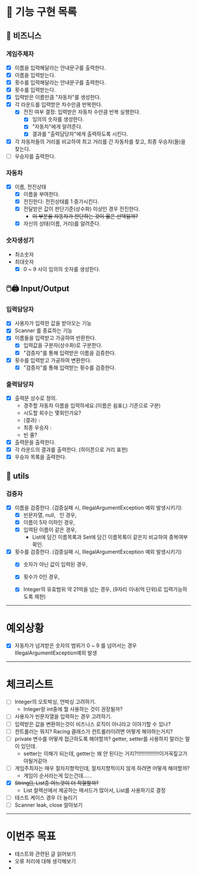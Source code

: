 # 🚀 기능 구현 목록
## 💼 비즈니스
### 게임주체자
- [x] 이름을 입력해달라는 안내문구를 출력한다.
- [x] 이름을 입력받는다.
- [x] 횟수를 입력해달라는 안내문구를 출력한다.
- [x] 횟수를 입력받는다.
- [x] 입력받은 이름만큼 "자동차"를 생성한다.
- [x] 각 라운드를 입력받은 차수만큼 반복한다.
   - [x] 전진 여부 결정: 입력받은 자동차 수만큼 반복 실행한다.
      - [x] 임의의 숫자를 생성한다.
      - [x] "자동차"에게 알려준다.
      - [x] 결과를 "출력담당자"에게 출력하도록 시킨다.
- [x] 각 자동차들의 거리를 비교하여 최고 거리를 간 자동차를 찾고, 최종 우승자(들)을 찾는다.
- [ ] 우승자를 출력한다.

### 자동차
- [x] 이름, 전진상태
  - [x] 이름을 부여한다.
  - [x] 전진한다: 전진상태를 1 증가시킨다.
  - [x] 전달받은 값이 판단기준(상수화) 이상인 경우 전진한다.
     - ~~이 부분을 자동차가 판단하는 것이 옳은 선택일까?~~
  - [x] 자신의 상태(이름, 거리)를 알려준다.

### 숫자생성기
- 최소숫자
- 최대숫자
   - [x] 0 ~ 9 사이 임의의 숫자를 생성한다.

## 🖱️🖨️ Input/Output
### 입력담당자
- [x] 사용자가 입력한 값을 받아오는 기능
- [x] Scanner 를 종료하는 기능
- [x] 이름들을 입력받고 가공하여 반환한다.
   - [x] 입력값을 구분자(상수화)로 구분한다.
   - [x] "검증자"를 통해 입력받은 이름을 검증한다.

- [x] 횟수를 입력받고 가공하여 변환한다.
   - [x] "검증자"를 통해 입력받는 횟수를 검증한다.

### 출력담당자
- [x] 출력문 상수로 정의.
   - 경주할 자동차 이름을 입력하세요.(이름은 쉼표(,) 기준으로 구분)
   - 시도할 회수는 몇회인가요?
   - (결과) ``` : ```
   - 최종 우승자 : 
   - 빈 줄?
- [x] 출력문을 출력한다.
- [x] 각 라운드의 결과를 출력한다. (하이픈으로 거리 표현)
- [x] 우승자 목록을 출력한다.

## 🔧 utils
### 검증자
- [x] 이름을 검증한다. (검증실패 시, IllegalArgumentException 예외 발생시키기)
  - [x] 빈문자열, null, ``` ```인 경우,
  - [x] 이름이 5자 이하인 경우,
  - [x] 입력된 이름이 같은 경우,
     - List에 담긴 이름목록과 Set에 담긴 이름목록이 같은지 비교하여 중복여부 확인.
- [X] 횟수를 검증한다. (검증실패 시, IllegalArgumentException 예외 발생시키기)
  - [x] 숫자가 아닌 값이 입력된 경우,
  - [x] 횟수가 0인 경우,
  - [x] Integer의 유효범위 약 21억을 넘는 경우, (9자리 이내(억 단위)로 입력가능하도록 제한)


* * *
# 예외상황
- [x] 자동차가 넘겨받은 숫자의 범위가 0 ~ 9 를 넘어서는 경우 IllegalArgumentException예외 발생


* * *
# 체크리스트
- [ ] Integer의 오토박싱, 언박싱 고려하기.
   - Integer랑 int중에 뭘 사용하는 것이 권장될까?
- [ ] 사용자가 빈문자열을 입력하는 경우 고려하기.
- [ ] 입력받은 값을 변환하는것이 비즈니스 로직이 아니라고 이야기할 수 있나?
- [ ] 컨트롤러는 뭐지? Racing 클래스가 컨트롤러이려면 어떻게 해야하는거지?
- [ ] private 변수를 어떻게 접근하도록 해야할까? getter, setter를 사용하지 말라는 말이 있던데.
   - setter는 이해가 되는데, getter는 왜 안 된다는 거지?!!!!!!!!!!!!!!!이거꼭짚고가야될거같아
- [ ] 게임주최자는 매우 절차지향적인데, 절차지향적이지 않게 하려면 어떻게 해야할까?
   - 게임이 순서라는게 있는건데......
- [x] ~~String[], List<String>중 어느것이 더 적절할까?~~
   - List 컬렉선에서 제공하는 메서드가 많아서, List를 사용하기로 결정
- [ ] 테스트 케이스 경우 더 늘리기
- [ ] Scanner leak, close 알아보기

* * *
# 이번주 목표
- 테스트와 관련된 글 읽어보기
- 오류 처리에 대해 생각해보기
- 